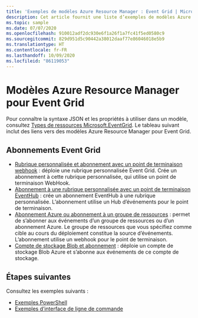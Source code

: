 ```yaml
---
title: 'Exemples de modèles Azure Resource Manager : Event Grid | Microsoft Docs'
description: Cet article fournit une liste d’exemples de modèles Azure Resource Manager pour Azure Event Grid sur GitHub.
ms.topic: sample
ms.date: 07/07/2020
ms.openlocfilehash: 910012adf2dc930e6f1a26f1a7fc41f5ed0580c9
ms.sourcegitcommit: 829d951d5c90442a38012daaf77e86046018e5b9
ms.translationtype: HT
ms.contentlocale: fr-FR
ms.lasthandoff: 10/09/2020
ms.locfileid: "86119053"
---
```

# <a name="azure-resource-manager-templates-for-event-grid"></a>Modèles Azure Resource Manager pour Event Grid

Pour connaître la syntaxe JSON et les propriétés à utiliser dans un modèle, consultez [Types de ressources Microsoft.EventGrid](/azure/templates/microsoft.eventgrid/allversions). Le tableau suivant inclut des liens vers des modèles Azure Resource Manager pour Event Grid.

## <a name="event-grid-subscriptions"></a>Abonnements Event Grid
- [Rubrique personnalisée et abonnement avec un point de terminaison webhook](https://github.com/Azure/azure-quickstart-templates/tree/master/101-event-grid) : déploie une rubrique personnalisée Event Grid. Crée un abonnement à cette rubrique personnalisée, qui utilise un point de terminaison WebHook. 
- [Abonnement à une rubrique personnalisée avec un point de terminaison EventHub](https://github.com/Azure/azure-quickstart-templates/tree/master/101-event-grid-event-hubs-handler) : crée un abonnement EventHub à une rubrique personnalisée. L’abonnement utilise un Hub d’événements pour le point de terminaison. 
- [Abonnement Azure ou abonnement à un groupe de ressources](https://github.com/Azure/azure-quickstart-templates/tree/master/101-event-grid-resource-events-to-webhook) : permet de s’abonner aux événements d’un groupe de ressources ou d’un abonnement Azure. Le groupe de ressources que vous spécifiez comme cible au cours du déploiement constitue la source d’événements. L’abonnement utilise un webhook pour le point de terminaison. 
- [Compte de stockage Blob et abonnement](https://github.com/Azure/azure-quickstart-templates/tree/master/101-event-grid-subscription-and-storage) : déploie un compte de stockage Blob Azure et s’abonne aux événements de ce compte de stockage. 

## <a name="next-steps"></a>Étapes suivantes
Consultez les exemples suivants :

- [Exemples PowerShell](powershell-samples.md)
- [Exemples d’interface de ligne de commande](cli-samples.md)
